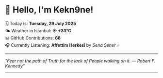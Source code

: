 # 👋 Hello, I'm Kekn9ne!

🗓️ Today is: **Tuesday, 29 July 2025**  
🌤️ Weather in Istanbul: **☀️   +33°C**  
📊 GitHub Contributions: **68**  
🎧 Currently Listening: **Affettim Herkesi** by *Sena Şener* 🎶

---

_"Fear not the path of Truth for the lack of People walking on it. — *Robert F. Kennedy*"_

---
